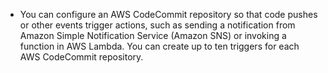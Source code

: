 - You can configure an AWS CodeCommit repository so that code pushes or other events trigger actions, such as sending a notification from Amazon Simple Notification Service (Amazon SNS) or invoking a function in AWS Lambda. You can create up to ten triggers for each AWS CodeCommit repository.
